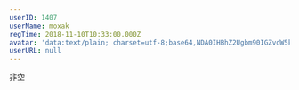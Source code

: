 ```yaml
---
userID: 1407
userName: moxak
regTime: 2018-11-10T10:33:00.000Z
avatar: 'data:text/plain; charset=utf-8;base64,NDA0IHBhZ2Ugbm90IGZvdW5kCg=='
userURL: null
---
```


非空
